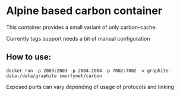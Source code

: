 Alpine based carbon container
=============================

This container provides a small variant of only carbon-cache.

Currently tags support needs a bit of manual configuration

How to use:
-----------

    docker run -p 2003:2003 -p 2004:2004 -p 7002:7002 -v graphite-data:/data/graphite smurfynet/carbon

Exposed ports can vary depending of usage of protocols and linking